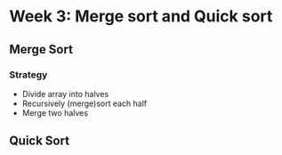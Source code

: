 # Week 3: Merge sort and Quick sort

## Merge Sort

### Strategy

- Divide array into halves
- Recursively (merge)sort each half
- Merge two halves

## Quick Sort
